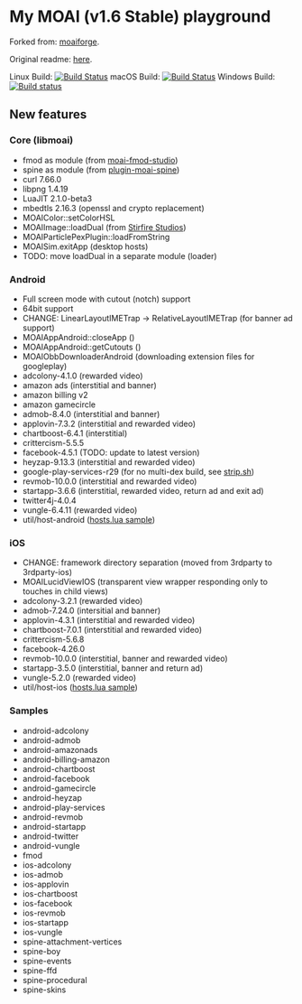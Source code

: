# My MOAI (v1.6 Stable) playground

Forked from: [moaiforge](https://github.com/moaiforge/moai-sdk).

Original readme: [here](https://github.com/moaiforge/moai-sdk/blob/1.6-stable/README.md).

Linux Build: [![Build Status](https://api.travis-ci.org/btatarov/moai-sdk.svg?branch=postmorph)](https://travis-ci.org/btatarov/moai-sdk)
macOS Build: [![Build Status](https://api.travis-ci.org/btatarov/moai-sdk.svg?branch=travis-osx)](https://travis-ci.org/btatarov/moai-sdk)
Windows Build: [![Build status](https://ci.appveyor.com/api/projects/status/skkhw3sjopdkj5vy?svg=true)](https://ci.appveyor.com/project/btatarov/moai-sdk)

## New features

### Core (libmoai)
* fmod as module (from [moai-fmod-studio](https://github.com/Vavius/moai-fmod-studio))
* spine as module (from [plugin-moai-spine](https://github.com/Vavius/plugin-moai-spine))
* curl 7.66.0
* libpng 1.4.19
* LuaJIT 2.1.0-beta3
* mbedtls 2.16.3 (openssl and crypto replacement)
* MOAIColor::setColorHSL
* MOAIImage::loadDual (from [Stirfire Studios](https://github.com/StirfireStudios/moai-dev))
* MOAIParticlePexPlugin::loadFromString
* MOAISim.exitApp (desktop hosts)
* TODO: move loadDual in a separate module (loader)

### Android
* Full screen mode with cutout (notch) support
* 64bit support
* CHANGE: LinearLayoutIMETrap -> RelativeLayoutIMETrap (for banner ad support)
* MOAIAppAndroid::closeApp ()
* MOAIAppAndroid::getCutouts ()
* MOAIObbDownloaderAndroid (downloading extension files for googleplay)
* adcolony-4.1.0 (rewarded video)
* amazon ads (interstitial and banner)
* amazon billing v2
* amazon gamecircle
* admob-8.4.0 (interstitial and banner)
* applovin-7.3.2 (interstitial and rewarded video)
* chartboost-6.4.1 (interstitial)
* crittercism-5.5.5
* facebook-4.5.1 (TODO: update to latest version)
* heyzap-9.13.3 (interstitial and rewarded video)
* google-play-services-r29 (for no multi-dex build, see [strip.sh](https://github.com/btatarov/moai-sdk/blob/postmorph/3rdparty-android/google-play-services-r29/lib/strip.sh))
* revmob-10.0.0 (interstitial and rewarded video)
* startapp-3.6.6 (interstitial, rewarded video, return ad and exit ad)
* twitter4j-4.0.4
* vungle-6.4.11 (rewarded video)
* util/host-android ([hosts.lua sample](https://github.com/btatarov/moai-sdk/blob/postmorph/util/host-android/hosts.lua.sample))

### iOS
* CHANGE: framework directory separation (moved from 3rdparty to 3rdparty-ios)
* MOAILucidViewIOS (transparent view wrapper responding only to touches in child views)
* adcolony-3.2.1 (rewarded video)
* admob-7.24.0 (intersitial and banner)
* applovin-4.3.1 (interstitial and rewarded video)
* chartboost-7.0.1 (interstitial and rewarded video)
* crittercism-5.6.8
* facebook-4.26.0
* revmob-10.0.0 (interstitial, banner and rewarded video)
* startapp-3.5.0 (interstitial, banner and return ad)
* vungle-5.2.0 (rewarded video)
* util/host-ios ([hosts.lua sample](https://github.com/btatarov/moai-sdk/blob/postmorph/util/host-ios/hosts.lua.sample))

### Samples
* android-adcolony
* android-admob
* android-amazonads
* android-billing-amazon
* android-chartboost
* android-facebook
* android-gamecircle
* android-heyzap
* android-play-services
* android-revmob
* android-startapp
* android-twitter
* android-vungle
* fmod
* ios-adcolony
* ios-admob
* ios-applovin
* ios-chartboost
* ios-facebook
* ios-revmob
* ios-startapp
* ios-vungle
* spine-attachment-vertices
* spine-boy
* spine-events
* spine-ffd
* spine-procedural
* spine-skins

